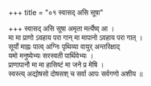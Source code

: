 +++
title = "०१ स्वासद् असि सूषा"

+++
स्वासद् असि सूषा अमृता मर्त्येष्व् आ ।  
मा मा प्राणो ऽवहाय परा गान् मा मापानो ऽवहाय परा गात् ।  
सूर्यो माह्नः पात्व् अग्निः पृथिव्या वायुर् अन्तरिक्षाद्  
यमो मनुष्येभ्यः सरस्वती पार्थिवेभ्यः ।  
प्राणापानौ मा मा हासिष्टं मा जने प्र मेषि ।  
स्वस्त्य् अद्योषसो दोषसश् च सर्वा आपः सर्वगणो अशीय ॥